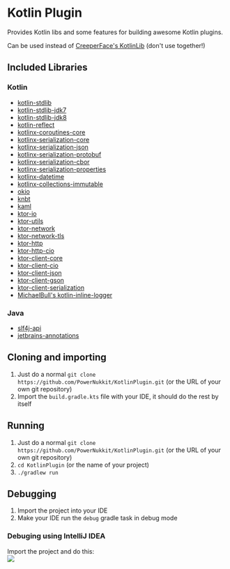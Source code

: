 # Kotlin Plugin
Provides Kotlin libs and some features for building awesome Kotlin plugins.

Can be used instead of [CreeperFace's KotlinLib](https://cloudburstmc.org/resources/kotlinlib.48/) (don't use together!)

## Included Libraries

### Kotlin
* [kotlin-stdlib](https://github.com/JetBrains/kotlin/tree/master/libraries/stdlib)
* [kotlin-stdlib-jdk7](https://github.com/JetBrains/kotlin/tree/master/libraries/stdlib)
* [kotlin-stdlib-jdk8](https://github.com/JetBrains/kotlin/tree/master/libraries/stdlib)
* [kotlin-reflect](https://github.com/JetBrains/kotlin/tree/master/libraries/reflect)
* [kotlinx-coroutines-core](https://github.com/Kotlin/kotlinx.coroutines)
* [kotlinx-serialization-core](https://github.com/Kotlin/kotlinx.serialization)
* [kotlinx-serialization-json](https://github.com/Kotlin/kotlinx.serialization)
* [kotlinx-serialization-protobuf](https://github.com/Kotlin/kotlinx.serialization)
* [kotlinx-serialization-cbor](https://github.com/Kotlin/kotlinx.serialization)
* [kotlinx-serialization-properties](https://github.com/Kotlin/kotlinx.serialization)
* [kotlinx-datetime](https://github.com/Kotlin/kotlinx-datetime)
* [kotlinx-collections-immutable](https://github.com/Kotlin/kotlinx.collections.immutable)
* [okio](https://square.github.io/okio/)
* [knbt](https://github.com/BenWoodworth/knbt)
* [kaml](https://github.com/charleskorn/kaml)
* [ktor-io](https://github.com/ktorio/ktor/tree/main/ktor-io)
* [ktor-utils](https://ktor.io/docs/servers-raw-sockets.html)
* [ktor-network](https://ktor.io/docs/servers-raw-sockets.html)
* [ktor-network-tls](https://ktor.io/docs/servers-raw-sockets.html)
* [ktor-http](https://ktor.io/docs/client.html)
* [ktor-http-cio](https://ktor.io/docs/client.html)
* [ktor-client-core](https://ktor.io/docs/client.html)
* [ktor-client-cio](https://ktor.io/docs/client.html)
* [ktor-client-json](https://ktor.io/docs/json.html)
* [ktor-client-gson](https://ktor.io/docs/json.html)
* [ktor-client-serialization](https://ktor.io/docs/json.html)
* [MichaelBull's kotlin-inline-logger](https://github.com/michaelbull/kotlin-inline-logger)

### Java
* [slf4j-api](http://www.slf4j.org/)
* [jetbrains-annotations](https://www.jetbrains.com/help/idea/annotating-source-code.html)

## Cloning and importing
1. Just do a normal `git clone https://github.com/PowerNukkit/KotlinPlugin.git` (or the URL of your own git repository)
2. Import the `build.gradle.kts` file with your IDE, it should do the rest by itself

## Running
1. Just do a normal `git clone https://github.com/PowerNukkit/KotlinPlugin.git` (or the URL of your own git repository)
2. `cd KotlinPlugin` (or the name of your project)
3. `./gradlew run`

## Debugging
1. Import the project into your IDE
2. Make your IDE run the `debug` gradle task in debug mode

### Debuging using IntelliJ IDEA
Import the project and do this:  
![](https://i.imgur.com/eJxjEX0.png)
